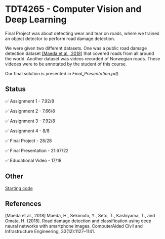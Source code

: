 # TDT4265 - Computer Vision and Deep Learning

Final Project was about detecting wear and tear on roads, where we trained an object detector to perform road
damage detection.

We were given two different datasets. One was a public road damage detection dataset [[Maeda et al., 2018]](#References) that covered roads from all around the world. Another dataset was videos recorded of Norwegian roads. These videoes were to be annotated by the student of this course.

Our final solution is presented in *Final_Presentation.pdf*.

## Status
:white_check_mark:  Assignment 1 - 7.92/8

:white_check_mark:  Assignment 2 - 7.66/8

:white_check_mark:  Assignment 3 - 7.92/8

:white_check_mark:  Assignment 4 - 8/8

:white_check_mark:  Final Project - 28/28

:white_check_mark:  Final Presentation - 21.67/22

:white_check_mark: Educational Video - 17/18



## Other
[Starting code](https://github.com/hukkelas/TDT4265-StarterCode)

## References
[Maeda et al., 2018] Maeda, H., Sekimoto, Y., Seto, T., Kashiyama, T., and Omata, H. (2018). Road
damage detection and classification using deep neural networks with smartphone images. ComputerAided Civil and Infrastructure Engineering, 33(12):1127–1141.
